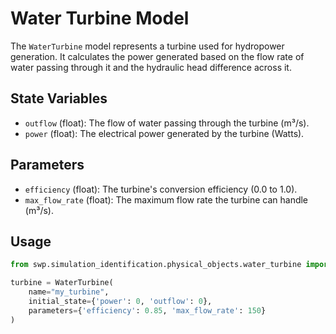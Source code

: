 # Water Turbine Model

The `WaterTurbine` model represents a turbine used for hydropower generation. It calculates the power generated based on the flow rate of water passing through it and the hydraulic head difference across it.

## State Variables

-   `outflow` (float): The flow of water passing through the turbine (m³/s).
-   `power` (float): The electrical power generated by the turbine (Watts).

## Parameters

-   `efficiency` (float): The turbine's conversion efficiency (0.0 to 1.0).
-   `max_flow_rate` (float): The maximum flow rate the turbine can handle (m³/s).

## Usage

```python
from swp.simulation_identification.physical_objects.water_turbine import WaterTurbine

turbine = WaterTurbine(
    name="my_turbine",
    initial_state={'power': 0, 'outflow': 0},
    parameters={'efficiency': 0.85, 'max_flow_rate': 150}
)
```

